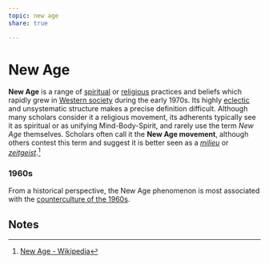 ```yaml
---
topic: new age
share: true

---
```



# New Age

**New Age** is a range of [spiritual](https://en.wikipedia.org/wiki/Spirituality "Spirituality") or [religious](https://en.wikipedia.org/wiki/Religion "Religion") practices and beliefs which rapidly grew in [Western society](https://en.wikipedia.org/wiki/Western_world "Western world") during the early 1970s. Its highly [eclectic](https://en.wikipedia.org/wiki/Eclecticism "Eclecticism") and unsystematic structure makes a precise definition difficult. Although many scholars consider it a religious movement, its adherents typically see it as spiritual or as unifying Mind-Body-Spirit, and rarely use the term _New Age_ themselves. Scholars often call it the **New Age movement**, although others contest this term and suggest it is better seen as a [_milieu_](https://en.wikipedia.org/wiki/Social_environment "Social environment") or _[zeitgeist](https://en.wikipedia.org/wiki/Zeitgeist "Zeitgeist")_.[^1]

### 1960s

From a historical perspective, the New Age phenomenon is most associated with the [counterculture of the 1960s](https://en.wikipedia.org/wiki/Counterculture_of_the_1960s "Counterculture of the 1960s").









## Notes
 













[^1]: [New Age - Wikipedia](https://en.wikipedia.org/wiki/New_Age)